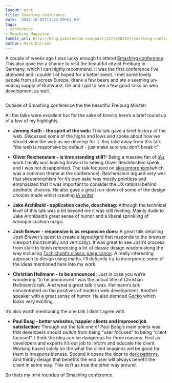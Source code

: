 ```yaml
---
layout: post
title: Smashing conference
date: '2012-10-02T11:22:00+01:00'
tags:
- conference
- Smashing Magazine
tumblr_url: http://blog.pebblecode.com/post/32729383827/smashing-conference
author: Mark Durrant
---
```

<p>A couple of weeks ago I was lucky enough to attend <a href="http://smashingconf.com/">Smashing conference</a>. This also gave me a chance to visit the beautiful city of Freiburg in Germany, which I can highly recommend. It was the first conference I&rsquo;ve attended and I couldn&rsquo;t of hoped for a better event. I met some lovely people from all across Europe, drank a few beers and ate a seeming un-ending supply of Bratwurst. Oh and I got to see a few good talks on web development as well.</p>

<p><img src="http://media.tumblr.com/tumblr_mb827c6VAb1r1hmko.jpg" alt=""/></p>

<p>Outside of Smashing conference the the beautiful Freiburg Minster</p>

<p>All the talks were excellent but for the sake of brevity here&rsquo;s a brief round up of a few of my highlights.</p>

<ul><li><p><strong>Jeremy Keith - the spirit of the web:</strong> This talk gave a brief history of the web. Discussed some of the highs and lows and spoke about how we should view the web as we develop for it. Key take away from this talk &ldquo;the web is responsive by default - just make sure you don&rsquo;t break it&rdquo;</p></li>
<li><p><strong>Oliver Reichenstein - is time standing still?:</strong> Being a massive fan of <a href="http://informationarchitects.net/">iA&rsquo;s</a> work I really was looking forward to seeing Oliver Reichenstein speak, and I was not disappointed. The talk focused on <a href="http://en.wikipedia.org/wiki/Skeuomorph">skeuomorphism</a>(which was a common theme at the conference). Reichenstein argued very well that skeuomorphism for it&rsquo;s own sake was mostly pointless and emphasized that it was important to consider the UX rational behind aesthetic choices. He also gave a great run-down of some of the design choices made whilst creating <a href="http://www.iawriter.com/">iA writer</a>.</p></li>
<li><p><strong>Jake Archibald - application cache, douchebag:</strong> Although the technical level of this talk was a bit beyond me it was still riveting. Mainly dude to Jake Archibald&rsquo;s great sense of humor and a liberal sprinkling of whoopie cushion magic.</p></li>
<li><p><strong>Josh Brewer - responsive is as responsive does:</strong> A great talk detailing Josh Brewer&rsquo;s quest to create a layout/grid that responds to the browser viewport (horizontally and vertically). It was great to see Josh&rsquo;s process from start to finish referencing a lot of classic design wisdom along the way including <a href="http://en.wikipedia.org/wiki/Canons_of_page_construction#Tschichold_and_the_golden_section">Tschichold&rsquo;s classic page canon</a>. A really interesting approach to design using maths, I&rsquo;ll defiantly try to incorporate some of the ideas mentioned here into my work.</p></li>
<li><p><strong>Christian Heilmann - to be announced:</strong> Just in case you we&rsquo;re wondering &ldquo;to be announced&rdquo; was the actual title of Christian Heilmann&rsquo;s talk. And what a great talk it was. Heilmann&rsquo;s talk concentrated on the positives of modern web development. Another speaker with a great sense of humor. He also demoed <a href="http://www.mozilla.org/en-US/b2g/">Gecko</a> which looks very exciting.</p></li>
</ul><p>It&rsquo;s also worth mentioning the one talk I didn&rsquo;t agree with.</p>

<ul><li><strong>Paul Boag - better websites, happier clients and improved job satisfaction:</strong> Through out the talk one of Paul Boag&rsquo;s main points was that developers should switch from being &ldquo;user focused&rdquo; to being &ldquo;client focused&rdquo;. I think the idea can be dangerous for three reasons. First as developers and experts it&rsquo;s our job to inform and educate the client. Working based solely on the what the client imagines will be good for them is irresponsibleness. Second it opens the door to <a href="http://wiki.darkpatterns.org/Home">dark patterns</a>. And thirdly design that benefits the end user will always benefit the client in some way. This isn&rsquo;t as true the other way around.</li>
</ul><p>So thats my mini roundup of Smashing conference.</p>
